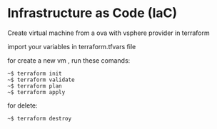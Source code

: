 # Infrastructure as Code (IaC)

Create virtual machine from a ova with vsphere provider in terraform

import your variables in terraform.tfvars file 

for create a new vm , run these comands:
```
~$ terraform init
~$ terraform validate
~$ terraform plan
~$ terraform apply 
```
for delete:
```
~$ terraform destroy
```

